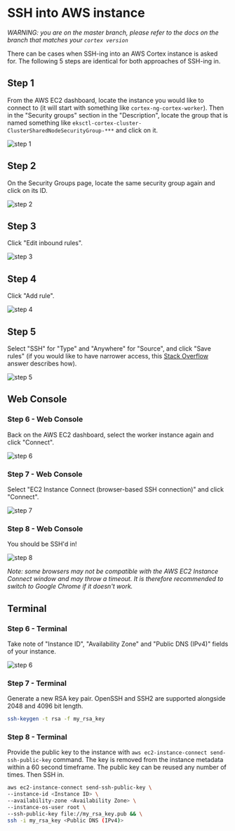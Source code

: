 # SSH into AWS instance

_WARNING: you are on the master branch, please refer to the docs on the branch that matches your `cortex version`_

There can be cases when SSH-ing into an AWS Cortex instance is asked for. The following 5 steps are identical for both approaches of SSH-ing in.

## Step 1

From the AWS EC2 dashboard, locate the instance you would like to connect to (it will start with something like `cortex-ng-cortex-worker`). Then in the "Security groups" section in the "Description", locate the group that is named something like `eksctl-cortex-cluster-ClusterSharedNodeSecurityGroup-***` and click on it.

![step 1](https://user-images.githubusercontent.com/26958764/80001314-e5ae0700-84c6-11ea-8f2e-349d4149a3a1.png)

## Step 2

On the Security Groups page, locate the same security group again and click on its ID.

![step 2](https://user-images.githubusercontent.com/26958764/80001399-fc545e00-84c6-11ea-8a8a-f6c566f67ba9.png)

## Step 3

Click "Edit inbound rules".

![step 3](https://user-images.githubusercontent.com/26958764/80001481-15f5a580-84c7-11ea-83f3-0257ae753af7.png)

## Step 4

Click "Add rule".

![step 4](https://user-images.githubusercontent.com/26958764/80001533-27d74880-84c7-11ea-9aa7-8d11be6c7598.png)

## Step 5

Select "SSH" for "Type" and "Anywhere" for "Source", and click "Save rules" (if you would like to have narrower access, this [Stack Overflow](https://stackoverflow.com/a/56918352/7143662) answer describes how).

![step 5](https://user-images.githubusercontent.com/26958764/80001609-3b82af00-84c7-11ea-911c-4d115d24aef7.png)

## Web Console

### Step 6 - Web Console

Back on the AWS EC2 dashboard, select the worker instance again and click "Connect".

![step 6](https://user-images.githubusercontent.com/26958764/80001744-666d0300-84c7-11ea-9783-9a1efd579404.png)

### Step 7 - Web Console

Select "EC2 Instance Connect (browser-based SSH connection)" and click "Connect".

![step 7](https://user-images.githubusercontent.com/26958764/80001831-813f7780-84c7-11ea-8200-52edc6efde94.png)

### Step 8 - Web Console

You should be SSH'd in!

![step 8](https://user-images.githubusercontent.com/26958764/80001894-9916fb80-84c7-11ea-8883-cc530293f17f.png)

*Note: some browsers may not be compatible with the AWS EC2 Instance Connect window and may throw a timeout. It is therefore recommended to switch to Google Chrome if it doesn't work.*

## Terminal


### Step 6 - Terminal

Take note of "Instance ID", "Availability Zone" and "Public DNS (IPv4)" fields of your instance.

![step 6](https://user-images.githubusercontent.com/26958764/80010486-2875dc00-84d3-11ea-8edf-afb3cdda6c17.png)

### Step 7 - Terminal

Generate a new RSA key pair. OpenSSH and SSH2 are supported alongside 2048 and 4096 bit length.
```bash
ssh-keygen -t rsa -f my_rsa_key
```

### Step 8 - Terminal

Provide the public key to the instance with `aws ec2-instance-connect send-ssh-public-key` command. The key is removed from the instance metadata within a 60 second timeframe. The public key can be reused any number of times. Then SSH in.

```bash
aws ec2-instance-connect send-ssh-public-key \
--instance-id <Instance ID> \
--availability-zone <Availability Zone> \
--instance-os-user root \
--ssh-public-key file://my_rsa_key.pub && \
ssh -i my_rsa_key <Public DNS (IPv4)>
```
